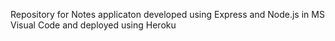 Repository for Notes applicaton developed using Express and Node.js in MS Visual Code and deployed using Heroku
